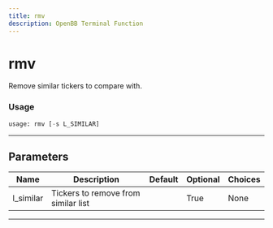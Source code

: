 ```yaml
---
title: rmv
description: OpenBB Terminal Function
---
```


# rmv

Remove similar tickers to compare with.

### Usage

```python
usage: rmv [-s L_SIMILAR]
```

---

## Parameters

| Name | Description | Default | Optional | Choices |
| ---- | ----------- | ------- | -------- | ------- |
| l_similar | Tickers to remove from similar list |  | True | None |
---

